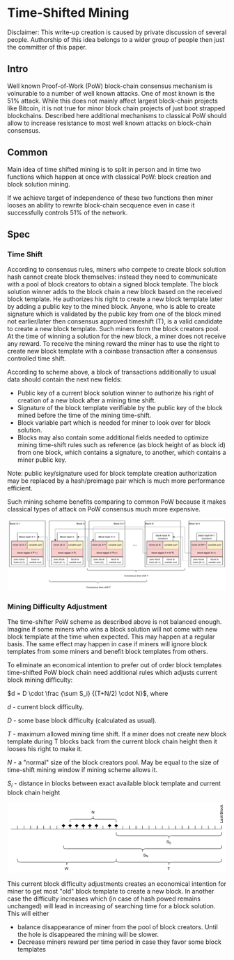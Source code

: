 # Time-Shifted Mining

Disclaimer: This write-up creation is caused by private discussion of several people. Authorship of this idea belongs to a wider group of people then just the committer of this paper.

## Intro

Well known Proof-of-Work (PoW) block-chain consensus mechanism is volnurable to a number of well known attacks. One of most known is the 51% attack.
While this does not mainly affect largest block-chain projects like Bitcoin, it is not true for minor block chain projects of just boot strapped blockchains.
Described here additional mechanisms to classical PoW should allow to increase resistance to most well known attacks on block-chain consensus.

## Common

Main idea of time shifted mining is to split in person and in time two functions which happen at once with classical PoW: block creation and block solution mining.

If we achieve target of independence of these two functions then miner looses an ability to rewrite block-chain secquence even in case it successfully controls 51% of the network.

## Spec

### Time Shift

According to consensus rules, miners who compete to create block solution hash cannot create block themselves:
instead they need to communicate with a pool of block creators to obtain a signed block template.
The block solution winner adds to the block chain a new block based on the received block template.
He authorizes his right to create a new block template later by adding a public key to the mined block.
Anyone, who is able to create signature which is validated by the public key from one of the block mined not earlier/later then consensus approved timeshift (T),
is a valid candidate to create a new block template. Such miners form the block creators pool.
At the time of winning a solution for the new block, a miner does not receive any reward.
To receive the mining reward the miner has to use the right to create new block template with a coinbase transaction after a consensus controlled time shift.

According to scheme above, a block of transactions additionally to usual data should contain the next new fields:

* Public key of a current block solution winner to authorize his right of creation of a new block after a mining time shift.
* Signature of the block template verifiable by the public key of the block mined before the time of the mining time-shift.
* Block variable part which is needed for miner to look over for block solution.
* Blocks may also contain some additional fields needed to optimize mining time-shift rules such as reference (as block height of as block id) from one block, which contains a signature, to another, which contains a miner public key.

Note: public key/signature used for block template creation authorization may be replaced by a hash/preimage pair which is much more performance efficient.

Such mining scheme benefits comparing to common PoW because it makes classical types of attack on PoW consensus much more expensive.

![TSPOW](ideal-tspow.drawio.png)

### Mining Difficulty Adjustment

The time-shifter PoW scheme as described above is not balanced enough.
Imagine if some miners who wins a block solution will not come with new block template at the time when expected.
This may happen at a regular basis.
The same effect may happen in case if miners will ignore block templates from some miners and benefit block templates from others.

To eliminate an economical intention to prefer out of order block templates time-shifted PoW block chain need additional rules which adjusts current block mining difficulty:

$d = D \cdot \frac {\sum S_i} {(T+N/2) \cdot N}$, where

$d$ - current block difficulty.

$D$ - some base block difficulty (calculated as usual).

$T$ - maximum allowed mining time shift. If a miner does not create new block template during T blocks back from the current block chain height then it looses his right to make it.

$N$ - a "normal" size of the block creators pool. May be equal to the size of time-shift mining window if mining scheme allows it. 

$S_i$ - distance in blocks between exact available block template and current block chain height

![TSPOW Time Line](tspow-timeline.drawio.png)

This current block difficulty adjustments creates an economical intention for miner to get most "old" block template to create a new block.
In another case the difficulty increases which (in case of hash powed remains unchanged) will lead in increasing of searching time for a block solution.
This will either 
* balance disappearance of miner from the pool of block creators. Until the hole is disappeared the mining will be slower.
* Decrease miners reward per time period in case they favor some block templates

